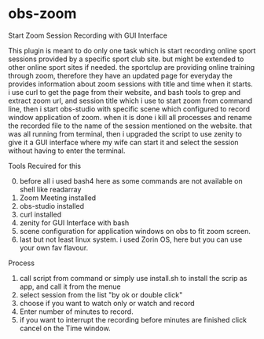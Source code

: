 # obs-zoom
Start Zoom Session Recording with GUI Interface 

This plugin is meant to do only one task which is start recording online sport sessions provided by a specific sport club site. but might be extended to other online sport sites if needed. 
the sportclup are providing online training through zoom, therefore they have an updated page for everyday the provides information about zoom sessions with title and time when it starts. 
i use curl to get the page from their website, and bash tools to grep and extract zoom url, and session title which i use to start zoom from command line, then i start obs-studio with specific scene which configured to record window application of zoom. 
when it is done i kill all processes and rename the recorded file to the name of the session mentioned on the website. 
that was all running from terminal,
then i upgraded the script to use zenity to give it a GUI interface where my wife can start it and select the session without having to enter the terminal. 

Tools Recuired for this

0. before all i used bash4 here as some commands are not available on shell like readarray
1. Zoom Meeting installed 
2. obs-studio installed 
3. curl installed
4. zenity for GUI Interface with bash
5. scene configuration for application windows on obs to fit zoom screen. 
6. last but not least linux system. i used Zorin OS, here but you can use your own fav flavour. 

Process
1. call script from command or simply use install.sh to install the scrip as app, and call it from the menue 
2. select session from the list "by ok or double click"
3. choose if you want to watch only or watch and record
4. Enter number of minutes to record. 
5. if you want to interrupt the recording before minutes are finished click cancel on the Time window. 


